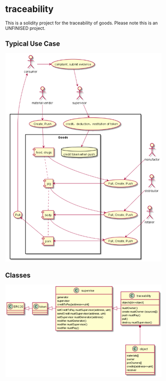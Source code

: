 # traceability
This is a solidity project for the traceability of goods.
Please note this is an UNFINISED project.

## Typical Use Case
![](https://github.com/txcary/traceability/blob/master/plantuml/usecase.png)


## Classes
![](https://github.com/txcary/traceability/blob/master/plantuml/class.png)
